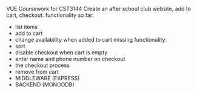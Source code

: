 VUE Coursework for CST3144
Create an after school club website, add to cart, checkout. 
functionality so far:
- list items
- add to cart
- change availability when added to cart
missing functionality:
- sort
- disable checkout when cart is empty
- enter name and phone number on checkout
- the checkout process
- remove from cart
- MIDDLEWARE (EXPRESS)
- BACKEND (MONGODB)
